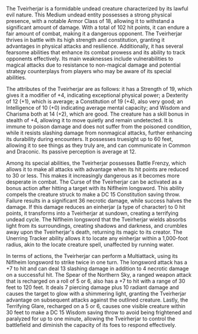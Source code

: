 The Tveirherjar is a formidable undead creature characterized by its lawful evil nature. This Medium undead entity possesses a strong physical presence, with a notable Armor Class of 18, allowing it to withstand a significant amount of damage. With a total of 102 hit points, it can endure a fair amount of combat, making it a dangerous opponent. The Tveirherjar thrives in battle with its high strength and constitution, granting it advantages in physical attacks and resilience. Additionally, it has several fearsome abilities that enhance its combat prowess and its ability to track opponents effectively. Its main weaknesses include vulnerabilities to magical attacks due to resistance to non-magical damage and potential strategy counterplays from players who may be aware of its special abilities.

The attributes of the Tveirherjar are as follows: it has a Strength of 19, which gives it a modifier of +4, indicating exceptional physical power; a Dexterity of 12 (+1), which is average; a Constitution of 19 (+4), also very good; an Intelligence of 10 (+0) indicating average mental capacity; and Wisdom and Charisma both at 14 (+2), which are good. The creature has a skill bonus in stealth of +4, allowing it to move quietly and remain undetected. It is immune to poison damage and does not suffer from the poisoned condition, while it resists slashing damage from nonmagical attacks, further enhancing its durability during encounters. It possesses truesight up to 60 feet, allowing it to see things as they truly are, and can communicate in Common and Draconic. Its passive perception is average at 12.

Among its special abilities, the Tveirherjar possesses Battle Frenzy, which allows it to make all attacks with advantage when its hit points are reduced to 30 or less. This makes it increasingly dangerous as it becomes more desperate in combat. The Curse of the Tveirherjar can be activated as a bonus action after hitting a target with its Niflheim longsword. This ability compels the creature struck to make a DC 15 Constitution saving throw. Failure results in a significant 36 necrotic damage, while success halves the damage. If this damage reduces an einherjar (a type of character) to 0 hit points, it transforms into a Tveirherjar at sundown, creating a terrifying undead cycle. The Niflheim longsword that the Tveirherjar wields absorbs light from its surroundings, creating shadows and darkness, and crumbles away upon the Tveirherjar's death, returning its magic to its creator. The Unerring Tracker ability allows it to locate any einherjar within a 1,000-foot radius, akin to the locate creature spell, unaffected by running water.

In terms of actions, the Tveirherjar can perform a Multiattack, using its Niflheim longsword to strike twice in one turn. The longsword attack has a +7 to hit and can deal 13 slashing damage in addition to 4 necrotic damage on a successful hit. The Spear of the Northern Sky, a ranged weapon attack that is recharged on a roll of 5 or 6, also has a +7 to hit with a range of 30 feet to 120 feet. It deals 7 piercing damage plus 10 radiant damage and causes the target to glow with a shimmering light, granting the Tveirherjar advantage on subsequent attacks against the outlined creature. Lastly, the Terrifying Glare, recharged on a 5 or 6, causes one visible creature within 30 feet to make a DC 15 Wisdom saving throw to avoid being frightened and paralyzed for up to one minute, allowing the Tveirherjar to control the battlefield and diminish the capacity of its foes to respond effectively.